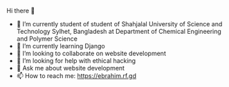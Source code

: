  Hi there 👋



- 🔭 I’m currently student of student of Shahjalal University of Science and Technology Sylhet, Bangladesh at Department of Chemical Engineering and Polymer          Science
- 🌱 I’m currently learning Django
- 👯 I’m looking to collaborate on website development
- 🤔 I’m looking for help with ethical hacking
- 💬 Ask me about website development
- 📫 How to reach me: https://ebrahim.rf.gd



